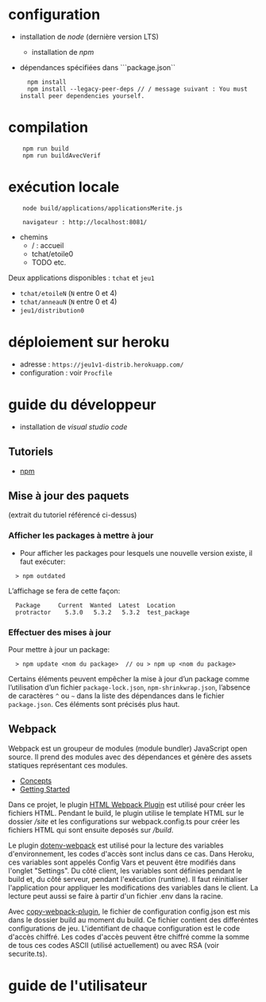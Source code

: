 # configuration

- installation de *node* (dernière version LTS)
  - installation de *npm*

- dépendances spécifiées dans ```package.json``
  ```
    npm install
    npm install --legacy-peer-deps // / message suivant : You must install peer dependencies yourself.
  ```

# compilation

```
    npm run build
    npm run buildAvecVerif
```

# exécution locale

```
    node build/applications/applicationsMerite.js

    navigateur : http://localhost:8081/
```

- chemins
  - / : accueil
  - tchat/etoile0
  - TODO etc.

Deux applications disponibles : ```tchat``` et ```jeu1```
- ```tchat/etoileN``` (```N``` entre 0 et 4)
- ```tchat/anneauN``` (```N``` entre 0 et 4)
- ```jeu1/distribution0```

# déploiement sur heroku

- adresse : ```https://jeu1v1-distrib.herokuapp.com/```
- configuration : voir ```Procfile```

# guide du développeur

- installation de *visual studio code*

## Tutoriels 

- [npm](https://cdiese.fr/commandes-npm/)

## Mise à jour des paquets

(extrait du tutoriel référencé ci-dessus)

### Afficher les packages à mettre à jour

- Pour afficher les packages pour lesquels une nouvelle version existe, il faut exécuter:

```
  > npm outdated
```

L’affichage se fera de cette façon:

```
  Package     Current  Wanted  Latest  Location 
  protractor    5.3.0   5.3.2   5.3.2  test_package 
```

### Effectuer des mises à jour

Pour mettre à jour un package:

```
  > npm update <nom du package>  // ou > npm up <nom du package> 
```

Certains éléments peuvent empêcher la mise à jour d’un package comme l’utilisation d’un fichier ```package-lock.json```, ```npm-shrinkwrap.json```, l’absence de caractères ```^``` ou ```~``` dans la liste des dépendances dans le fichier ```package.json```. Ces éléments sont précisés plus haut.

## Webpack

Webpack est un groupeur de modules (module bundler) JavaScript open source. Il prend des modules avec des dépendances et génère des assets statiques représentant ces modules.
- [Concepts](https://webpack.js.org/concepts/)
- [Getting Started](https://webpack.js.org/guides/getting-started/)

Dans ce projet, le plugin [HTML Webpack Plugin](https://github.com/jantimon/html-webpack-plugin) est utilisé pour créer les fichiers HTML. Pendant le build, le plugin utilise le template HTML sur le dossier */site* et les configurations sur webpack.config.ts pour créer les fichiers HTML qui sont ensuite deposés sur */build*.

Le plugin [dotenv-webpack](https://github.com/mrsteele/dotenv-webpack) est utilisé pour la lecture des variables d'environnement, les codes d'accès sont inclus dans ce cas. Dans Heroku, ces variables sont appelés Config Vars et peuvent être modifiés dans l'onglet "Settings". Du côté client, les variables sont définies pendant le build et, du côté serveur, pendant l'exécution (runtime). Il faut réinitialiser l'application pour appliquer les modifications des variables dans le client. La lecture peut aussi se faire à partir d'un fichier .env dans la racine.

Avec [copy-webpack-plugin](https://github.com/webpack-contrib/copy-webpack-plugin), le fichier de configuration config.json est mis dans le dossier build au moment du build. Ce fichier contient des differéntes configurations de jeu. L'identifiant de chaque configuration est le code d'accès chiffré. Les codes d'accès peuvent être chiffré comme la somme de tous ces codes ASCII (utilisé actuellement) ou avec RSA (voir securite.ts).
# guide de l'utilisateur
